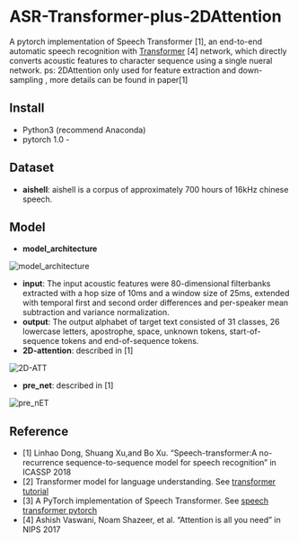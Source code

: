 # ASR-Transformer-plus-2DAttention
A pytorch implementation of Speech Transformer [1], an end-to-end automatic speech recognition with [Transformer](https://arxiv.org/abs/1706.03762) [4] network, which directly converts acoustic features to character sequence using a single nueral network.
ps: 2DAttention only used for feature extraction and down-sampling , more details can be found in paper[1]

## Install
- Python3 (recommend Anaconda)
- pytorch 1.0 -

## Dataset
- **aishell**: aishell is a corpus of approximately 700 hours of 16kHz chinese speech.

## Model
- **model_architecture**


![model_architecture](egs/ST.png)
- **input**: The input acoustic features were 80-dimensional filterbanks extracted with a hop size of 10ms and a window size of 25ms, extended with temporal first and second order differences and per-speaker mean subtraction and variance normalization.
- **output**: The output alphabet of target text consisted of 31 classes, 26 lowercase letters, apostrophe, space, unknown tokens, start-of-sequence tokens and end-of-sequence tokens.
- **2D-attention**: described in [1]

![2D-ATT](egs/2D-attention.png)
- **pre_net**: described in [1]

![pre_nET](egs/module.png)

## Reference
- [1] Linhao Dong, Shuang Xu,and Bo Xu. “Speech-transformer:A no-recurrence sequence-to-sequence model for speech recognition” in ICASSP 2018
- [2] Transformer model for language understanding.  See [transformer tutorial](https://www.tensorflow.org/alpha/tutorials/text/transformer)
- [3] A PyTorch implementation of Speech Transformer. See [speech transformer pytorch](https://github.com/kaituoxu/Speech-Transformer)
- [4] Ashish Vaswani, Noam Shazeer, et al. “Attention is all you need” in NIPS 2017


